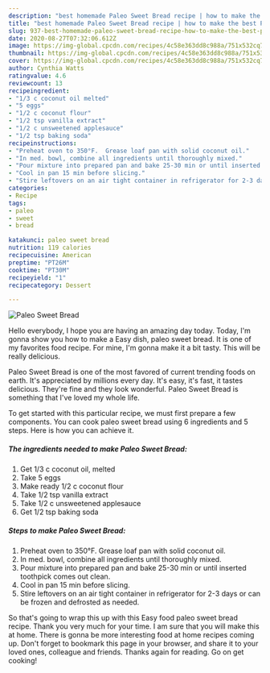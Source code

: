 ```yaml
---
description: "best homemade Paleo Sweet Bread recipe | how to make the best Paleo Sweet Bread"
title: "best homemade Paleo Sweet Bread recipe | how to make the best Paleo Sweet Bread"
slug: 937-best-homemade-paleo-sweet-bread-recipe-how-to-make-the-best-paleo-sweet-bread
date: 2020-08-27T07:32:06.612Z
image: https://img-global.cpcdn.com/recipes/4c58e363dd8c988a/751x532cq70/paleo-sweet-bread-recipe-main-photo.jpg
thumbnail: https://img-global.cpcdn.com/recipes/4c58e363dd8c988a/751x532cq70/paleo-sweet-bread-recipe-main-photo.jpg
cover: https://img-global.cpcdn.com/recipes/4c58e363dd8c988a/751x532cq70/paleo-sweet-bread-recipe-main-photo.jpg
author: Cynthia Watts
ratingvalue: 4.6
reviewcount: 13
recipeingredient:
- "1/3 c coconut oil melted"
- "5 eggs"
- "1/2 c coconut flour"
- "1/2 tsp vanilla extract"
- "1/2 c unsweetened applesauce"
- "1/2 tsp baking soda"
recipeinstructions:
- "Preheat oven to 350°F.  Grease loaf pan with solid coconut oil."
- "In med. bowl, combine all ingredients until thoroughly mixed."
- "Pour mixture into prepared pan and bake 25-30 min or until inserted toothpick comes out clean."
- "Cool in pan 15 min before slicing."
- "Stire leftovers on an air tight container in refrigerator for 2-3 days or can be frozen and defrosted as needed."
categories:
- Recipe
tags:
- paleo
- sweet
- bread

katakunci: paleo sweet bread 
nutrition: 119 calories
recipecuisine: American
preptime: "PT26M"
cooktime: "PT30M"
recipeyield: "1"
recipecategory: Dessert

---
```



![Paleo Sweet Bread](https://img-global.cpcdn.com/recipes/4c58e363dd8c988a/751x532cq70/paleo-sweet-bread-recipe-main-photo.jpg)

Hello everybody, I hope you are having an amazing day today. Today, I'm gonna show you how to make a Easy dish, paleo sweet bread. It is one of my favorites food recipe. For mine, I'm gonna make it a bit tasty. This will be really delicious.



Paleo Sweet Bread is one of the most favored of current trending foods on earth. It's appreciated by millions every day. It's easy, it's fast, it tastes delicious. They're fine and they look wonderful. Paleo Sweet Bread is something that I've loved my whole life.


To get started with this particular recipe, we must first prepare a few components. You can cook paleo sweet bread using 6 ingredients and 5 steps. Here is how you can achieve it.

<!--inarticleads1-->

##### The ingredients needed to make Paleo Sweet Bread:

1. Get 1/3 c coconut oil, melted
1. Take 5 eggs
1. Make ready 1/2 c coconut flour
1. Take 1/2 tsp vanilla extract
1. Take 1/2 c unsweetened applesauce
1. Get 1/2 tsp baking soda




<!--inarticleads2-->

##### Steps to make Paleo Sweet Bread:

1. Preheat oven to 350°F.  Grease loaf pan with solid coconut oil.
1. In med. bowl, combine all ingredients until thoroughly mixed.
1. Pour mixture into prepared pan and bake 25-30 min or until inserted toothpick comes out clean.
1. Cool in pan 15 min before slicing.
1. Stire leftovers on an air tight container in refrigerator for 2-3 days or can be frozen and defrosted as needed.




So that's going to wrap this up with this Easy food paleo sweet bread recipe. Thank you very much for your time. I am sure that you will make this at home. There is gonna be more interesting food at home recipes coming up. Don't forget to bookmark this page in your browser, and share it to your loved ones, colleague and friends. Thanks again for reading. Go on get cooking!
